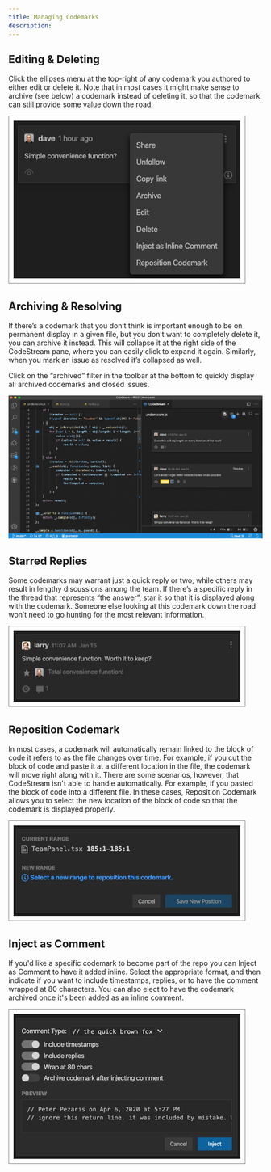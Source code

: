 ```yaml
---
title: Managing Codemarks
description: 
---
```


## Editing & Deleting

Click the ellipses menu at the top-right of any codemark you authored to either
edit or delete it. Note that in most cases it might make sense to archive (see
below) a codemark instead of deleting it, so that the codemark can still provide
some value down the road.

![Codemark Menu](../assets/images/CodemarkMenu1.png)

## Archiving & Resolving

If there’s a codemark that you don’t think is important enough to be on
permanent display in a given file, but you don’t want to completely delete it,
you can archive it instead. This will collapse it at the right side of the
CodeStream pane, where you can easily click to expand it again. Similarly, when
you mark an issue as resolved it’s collapsed as well.

Click on the “archived” filter in the toolbar at the bottom to quickly display
all archived codemarks and closed issues.

![Codemark Shortcut](../assets/images/animated/Archiving.gif)

## Starred Replies

Some codemarks may warrant just a quick reply or two, while others may result in
lengthy discussions among the team. If there’s a specific reply in the thread
that represents “the answer”, star it so that it is displayed along with the
codemark. Someone else looking at this codemark down the road won’t need to go
hunting for the most relevant information.

![Starred Reply](../assets/images/StarredReply1.png)

## Reposition Codemark

In most cases, a codemark will automatically remain linked to the block of code
it refers to as the file changes over time. For example, if you cut the block of
code and paste it at a different location in the file, the codemark will move
right along with it. There are some scenarios, however, that CodeStream isn't
able to handle automatically. For example, if you pasted the block of code into
a different file. In these cases, Reposition Codemark allows you to select the
new location of the block of code so that the codemark is displayed properly.

![Reposition Codemark](../assets/images/RepositionCodemark.png)

## Inject as Comment

If you'd like a specific codemark to become part of the repo you can Inject as
Comment to have it added inline. Select the appropriate format, and then
indicate if you want to include timestamps, replies, or to have the comment
wrapped at 80 characters. You can also elect to have the codemark archived once
it's been added as an inline comment.

![Inject as Comment](../assets/images/InjectAsComment.png)
